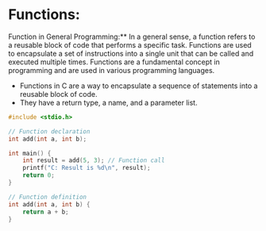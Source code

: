 # Functions:

Function in General Programming:** In a general sense, a function refers to a reusable block of code that performs a specific task. Functions are used to encapsulate a set of instructions into a single unit that can be called and executed multiple times. Functions are a fundamental concept in programming and are used in various programming languages.

- Functions in C are a way to encapsulate a sequence of statements into a reusable block of code.
- They have a return type, a name, and a parameter list.

```c
#include <stdio.h>

// Function declaration
int add(int a, int b);

int main() {
    int result = add(5, 3); // Function call
    printf("C: Result is %d\n", result);
    return 0;
}

// Function definition
int add(int a, int b) {
    return a + b;
}
```